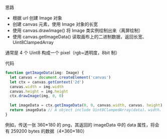 思路



- 根据 url 创建 Image 对象
- 创建 canvas 元素，使用 Image 对象的长宽
- 使用 canvas.drawImage() 将 Image 类实例绘制出来（离屏绘制）
- 使用 canvas.getImageData() 读取画布上的二进制数据，返回长宽、Uint8ClampedArray

通常是 4 个 Uint8 构成一个 pixel（rgb+透明度，8bit 制）



代码

``` typescript
function getImageData(img: Image) {
  let canvas = document.createElement('canvas')
  let ctx = canvas.getContext('2d')
  canvas.width = img.width
  canvas.height = img.height
  ctx.drawImage(img, 0, 0)
  
  let imageData = ctx.getImageData(0, 0, canvas.width, canvas. height)
  return imageData // A object include Uint8ClampedArray(data)、width、height
}
```

例如，传送一张 360*180 的 png，其返回的 imageData 中的 data 属性，将会有 259200 bytes 的数据（4×360×180）